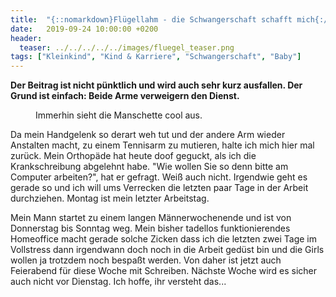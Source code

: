 ```yaml
---
title:  "{::nomarkdown}Flügellahm - die Schwangerschaft schafft mich{:/}"
date:   2019-09-24 10:00:00 +0200
header:
  teaser: ../../../../../images/fluegel_teaser.png
tags: ["Kleinkind", "Kind & Karriere", "Schwangerschaft", "Baby"]
---
```


**Der Beitrag ist nicht pünktlich und wird auch sehr kurz ausfallen. Der Grund ist einfach: Beide Arme verweigern den Dienst.**

<figure>
  <img src="../../../../../images/fluegel.png" alt="">
  <figcaption>Immerhin sieht die Manschette cool aus.</figcaption>
</figure>

Da mein Handgelenk so derart weh tut und der andere Arm wieder Anstalten macht, zu einem Tennisarm zu mutieren, halte ich mich hier mal zurück. Mein Orthopäde hat heute doof geguckt, als ich die Krankschreibung abgelehnt habe. "Wie wollen Sie so denn bitte am Computer arbeiten?", hat er gefragt. Weiß auch nicht. Irgendwie geht es gerade so und ich will ums Verrecken die letzten paar Tage in der Arbeit durchziehen. Montag ist mein letzter Arbeitstag. 

Mein Mann startet zu einem langen Männerwochenende und ist von Donnerstag bis Sonntag weg. Mein bisher tadellos funktionierendes Homeoffice macht gerade solche Zicken dass ich die letzten zwei Tage im Vollstress dann irgendwann doch noch in die Arbeit gedüst bin und die Girls wollen ja trotzdem noch bespaßt werden. Von daher ist jetzt auch Feierabend für diese Woche mit Schreiben. Nächste Woche wird es sicher auch nicht vor Dienstag. Ich hoffe, ihr versteht das...



  



  











 















 












   






































